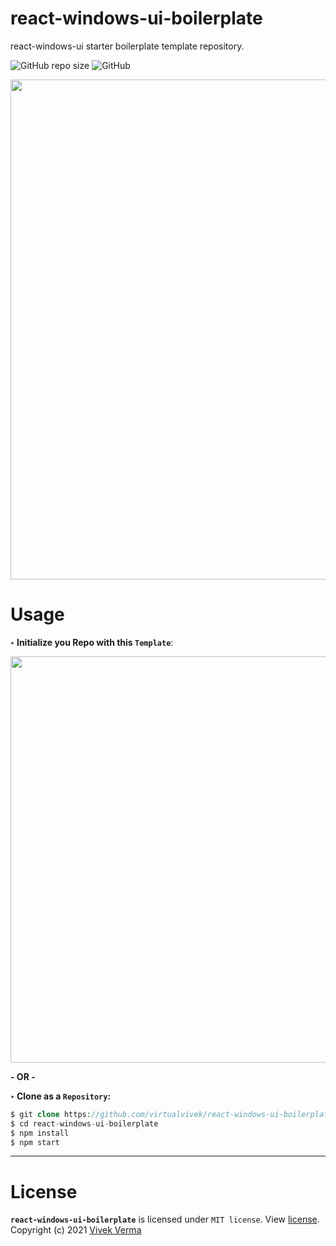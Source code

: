 # react-windows-ui-boilerplate
react-windows-ui starter boilerplate template repository.

![GitHub repo size](https://img.shields.io/github/repo-size/virtualvivek/react-windows-ui-boilerplate?color=%23078c52&label=template%20size&logo=Dropbox&style=for-the-badge)
![GitHub](https://img.shields.io/github/license/virtualvivek/react-windows-ui-boilerplate?color=%230f79a3&style=for-the-badge)

<img src="https://github.com/virtualvivek/react-windows-ui/blob/main/markdown/md_img_boilerplate_screen.JPG" width="800" />



# Usage

**‣ Initialize you Repo with this `Template`**:

<img src="https://github.com/virtualvivek/react-windows-ui/blob/main/markdown/md_img_template_boilerplate.JPG" width="650" />

<b>- OR -</b> <br>


**‣ Clone as a `Repository`:**

```php
$ git clone https://github.com/virtualvivek/react-windows-ui-boilerplate.git
$ cd react-windows-ui-boilerplate
$ npm install
$ npm start
```
---

# License

**`react-windows-ui-boilerplate`** is licensed under `MIT license`. View [license](https://github.com/virtualvivek/react-windows-ui-boilerplate/blob/main/LICENSE).<br>
Copyright (c) 2021 [Vivek Verma](https://github.com/virtualvivek)
